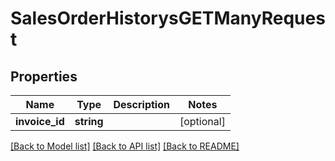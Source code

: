 # SalesOrderHistorysGETManyRequest

## Properties
Name | Type | Description | Notes
------------ | ------------- | ------------- | -------------
**invoice_id** | **string** |  | [optional] 

[[Back to Model list]](../README.md#documentation-for-models) [[Back to API list]](../README.md#documentation-for-api-endpoints) [[Back to README]](../README.md)


